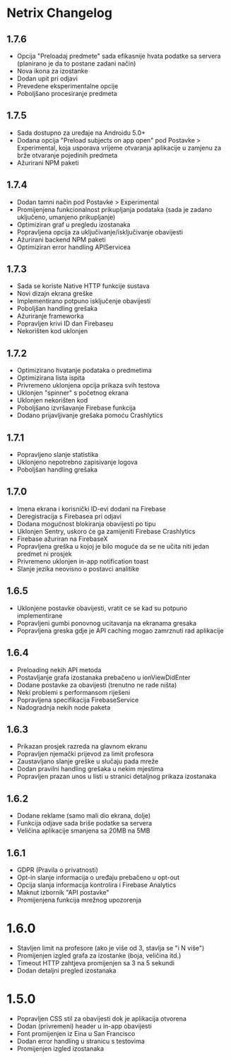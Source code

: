 # Netrix Changelog

## 1.7.6
* Opcija "Preloadaj predmete" sada efikasnije hvata podatke sa servera (planirano je da to postane zadani način)
* Nova ikona za izostanke
* Dodan upit pri odjavi
* Prevedene eksperimentalne opcije
* Poboljšano procesiranje predmeta

## 1.7.5
* Sada dostupno za uređaje na Androidu 5.0+
* Dodana opcija "Preload subjects on app open" pod Postavke > Experimental, koja usporava vrijeme otvaranja aplikacije u zamjenu za brže otvaranje pojedinih predmeta
* Ažurirani NPM paketi

## 1.7.4
* Dodan tamni način pod Postavke > Experimental
* Promijenjena funkcionalnost prikupljanja podataka (sada je zadano uključeno, umanjeno prikupljanje)
* Optimiziran graf u pregledu izostanaka
* Popravljena opcija za uključivanje/isključivanje obavijesti
* Ažurirani backend NPM paketi
* Optimiziran error handling APIServicea

## 1.7.3
* Sada se koriste Native HTTP funkcije sustava
* Novi dizajn ekrana greške
* Implementirano potpuno isključenje obavijesti
* Poboljšan handling grešaka
* Ažuriranje frameworka
* Popravljen krivi ID dan Firebaseu
* Nekorišten kod uklonjen

## 1.7.2
* Optimizirano hvatanje podataka o predmetima
* Optimizirana lista ispita
* Privremeno uklonjena opcija prikaza svih testova
* Uklonjen "spinner" s početnog ekrana
* Uklonjen nekorišten kod
* Poboljšano izvršavanje Firebase funkcija
* Dodano prijavljivanje grešaka pomoću Crashlytics

## 1.7.1
* Popravljeno slanje statistika
* Uklonjeno nepotrebno zapisivanje logova
* Poboljšan handling grešaka

## 1.7.0
* Imena ekrana i korisnički ID-evi dodani na Firebase
* Deregistracija s Firebasea pri odjavi
* Dodana mogućnost blokiranja obavijesti po tipu
* Uklonjen Sentry, uskoro će ga zamijeniti Firebase Crashlytics
* Firebase ažuriran na FirebaseX
* Popravljena greška u kojoj je bilo moguće da se ne učita niti jedan predmet ni prosjek
* Privremeno uklonjen in-app notification toast
* Slanje jezika neovisno o postavci analitike

## 1.6.5
* Uklonjene postavke obavijesti, vratit ce se kad su potpuno implementirane
* Popravljeni gumbi ponovnog ucitavanja na ekranama gresaka
* Popravljena greska gdje je API caching mogao zamrznuti rad aplikacije

## 1.6.4
* Preloading nekih API metoda
* Postavljanje grafa izostanaka prebačeno u ionViewDidEnter
* Dodane postavke za obavijesti (trenutno ne rade ništa)
* Neki problemi s performansom riješeni
* Popravljena specifikacija FirebaseService
* Nadogradnja nekih node paketa

## 1.6.3
* Prikazan prosjek razreda na glavnom ekranu
* Popravljen njemački prijevod za limit profesora
* Zaustavljano slanje greške u slučaju pada mreže
* Dodan pravilni handling grešaka u nekim mjestima
* Popravljen prazan unos u listi u stranici detaljnog prikaza izostanaka

## 1.6.2
* Dodane reklame (samo mali dio ekrana, dolje)
* Funkcija odjave sada briše podatke sa servera
* Veličina aplikacije smanjena sa 20MB na 5MB

## 1.6.1
* GDPR (Pravila o privatnosti)
* Opt-in slanje informacija o uređaju prebačeno u opt-out
* Opcija slanja informacija kontrolira i Firebase Analytics
* Maknut izbornik "API postavke"
* Promijenjena funkcija mrežnog upozorenja

# 1.6.0
* Stavljen limit na profesore (ako je više od 3, stavlja se "i N više")
* Promijenjen izgled grafa za izostanke (boja, veličina itd.)
* Timeout HTTP zahtjeva promijenjen sa 3 na 5 sekundi
* Dodan detaljni pregled izostanaka

# 1.5.0
* Popravljen CSS stil za obavijesti dok je aplikacija otvorena
* Dodan (privremeni) header u in-app obavijesti
* Font promijenjen iz Eina u San Francisco
* Dodan error handling u stranicu s testovima
* Promijenjen izgled izostanaka